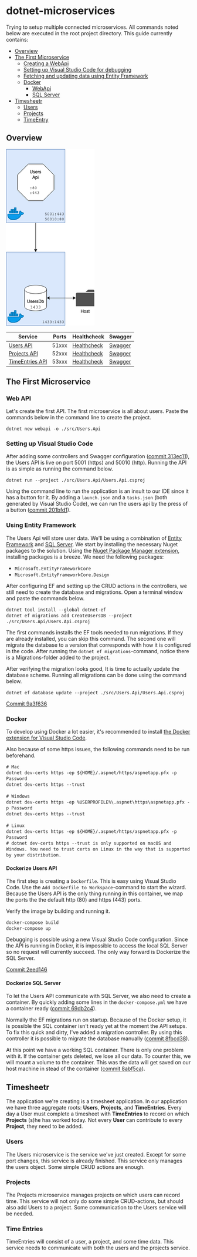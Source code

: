 # dotnet-microservices
Trying to setup multiple connected microservices. All commands noted below are executed in the root project directory. This guide currently contains:
- [Overview](#overview)
- [The First Microservice](#the-first-microservice)
    - [Creating a WebApi](#web-api)
    - [Setting up Visual Studio Code for debugging](#setting-up-visual-studio-code)
    - [Fetching and updating data using Entity Framework](#using-entity-framework)
    - [Docker](#docker)
        - [WebApi](#Dockerize-users-api)
        - [SQL Server](#dockerize-sql-server)
- [Timesheetr](#timesheetr)
    - [Users](#users)
    - [Projects](#projects)
    - [TimeEntry](#timeentry)

## Overview

![Services overview](./assets/readme/services.png "Services overview")

| Service | Ports | Healthcheck | Swagger |
| ------- | ----- | ---------- | ------- |
| [Users API](#users-api) | 51xxx | [Healthcheck](https://localhost:51101) | [Swagger](https://localhost:51101/swagger/index.html) |
| [Projects API](#projects-api) | 52xxx | [Healthcheck](https://localhost:52101) | [Swagger](https://localhost:52101/swagger/index.html) |
| [TimeEntries API](#projects-api) | 53xxx | [Healthcheck](https://localhost:53101) | [Swagger](https://localhost:53101/swagger/index.html) |

## The First Microservice

### Web API
Let's create the first API. The first microservice is all about users. Paste the commands below in the command line to create the project.

```shell
dotnet new webapi -o ./src/Users.Api
```

### Setting up Visual Studio Code
After adding some controllers and Swagger configuration ([commit 313ec11](https://github.com/Thijs5/dotnet-microservices/commit/313ec11b3bf834e50ee32134ea2eca0b53421136)), the Users API is live on port 5001 (https) and 50010 (http). Running the API is as simple as running the command below.
```shell
dotnet run --project ./src/Users.Api/Users.Api.csproj
```
Using the command line to run the application is an insult to our IDE since it has a button for it. By adding a `launch.json` and a `tasks.json` (both generated by Visual Studio Code), we can run the users api by the press of a button ([commit 201bfd1](https://github.com/Thijs5/dotnet-microservices/commit/201bfd18bfd7a145e4fbd1abdb2a6443c19b909c)).

### Using Entity Framework
The Users Api will store user data. We'll be using a combination of [Entity Framework](https://docs.microsoft.com/en-us/aspnet/entity-framework) and [SQL Server](https://www.microsoft.com/nl-nl/sql-server/sql-server-2019). We start by installing the necessary Nuget packages to the solution. Using the [Nuget Package Manager extension](https://marketplace.visualstudio.com/items?itemName=jmrog.vscode-nuget-package-manager), installing packages is a breeze. We need the following packages:
- `Microsoft.EntityFrameworkCore`
- `Microsoft.EntityFrameworkCore.Design`

After configuring EF and setting up the CRUD actions in the controllers, we still need to create the database and migrations. Open a terminal window and paste the commands below.
```shell
dotnet tool install --global dotnet-ef
dotnet ef migrations add CreateUsersDB --project ./src/Users.Api/Users.Api.csproj 
```
The first commands installs the EF tools needed to run migrations. If they are already installed, you can skip this command. The second one will migrate the database to a version that corresponds with how it is configured in the code. After running the `dotnet ef migrations`-command, notice there is a Migrations-folder added to the project.

After verifying the migration looks good, It is time to actually update the database scheme. Running all migrations can be done using the command below.
```shell
dotnet ef database update --project ./src/Users.Api/Users.Api.csproj
```
[Commit 9a3f636](https://github.com/Thijs5/dotnet-microservices/commit/9a3f6366609dd65ce4ec0a6b798fc9ae2dda8daa)

### Docker
To develop using Docker a lot easier, it's recommended to install [the Docker extension for Visual Studio Code](https://marketplace.visualstudio.com/items?itemName=ms-azuretools.vscode-docker).

Also because of some https issues, the following commands need to be run beforehand.
```shell
# Mac
dotnet dev-certs https -ep ${HOME}/.aspnet/https/aspnetapp.pfx -p Password
dotnet dev-certs https --trust

# Windows
dotnet dev-certs https -ep %USERPROFILE%\.aspnet\https\aspnetapp.pfx -p Password
dotnet dev-certs https --trust

# Linux
dotnet dev-certs https -ep ${HOME}/.aspnet/https/aspnetapp.pfx -p Password
# dotnet dev-certs https --trust is only supported on macOS and Windows. You need to trust certs on Linux in the way that is supported by your distribution.
```

#### Dockerize Users API
The first step is creating a `Dockerfile`. This is easy using Visual Studio Code. Use the `Add Dockerfile to Workspace`-command to start the wizard. Because the Users API is the only thing running in this container, we map the ports the the default http (80) and https (443) ports.

Verify the image by building and running it.
```shell
docker-compose build
docker-compose up
```
Debugging is possible using a new Visual Studio Code configuration. Since the API is running in Docker, it is impossible to access the local SQL Server so no request will currently succeed. The only way forward is Dockerize the SQL Server.

[Commit 2eed146](https://github.com/Thijs5/dotnet-microservices/commit/2eed1461086a4ba56625769647a155a1ab2cacbc)

#### Dockerize SQL Server
To let the Users API communicate with SQL Server, we also need to create a container. By quickly adding some lines in the `docker-compose.yml` we have a container ready ([commit 69db2c4](https://github.com/Thijs5/dotnet-microservices/commit/69db2c4d1c1e02c09edf1350700544edcc9d577a)).

Normally the EF migrations run on startup. Because of the Docker setup, it is possible the SQL container isn't ready yet at the moment the API setups. To fix this quick and dirty, I've added a migration controller. By using this controller it is possible to migrate the database manually ([commit 8fbcd38](https://github.com/Thijs5/dotnet-microservices/commit/8fbcd38191ba0f2db74e50371739081d05c1c3a2)).

At this point we have a working SQL container. There is only one problem with it. If the container gets deleted, we lose all our data. To counter this, we will mount a volume to the container. This was the data will get saved on our host machine in stead of the container ([commit 8abf5ca](https://github.com/Thijs5/dotnet-microservices/commit/8abf5ca9d11551e429715fafda5e2667d10756b2)).

## Timesheetr
The application we're creating is a timesheet application. In our application we have three aggregate roots: **Users**, **Projects**, and **TimeEntries**. Every day a User must complete a timesheet with **TimeEntries** to record on which **Projects** (s)he has worked today.  Not every **User** can contribute to every **Project**, they need to be added.

### Users
The Users microservice is the service we've just created. Except for some port changes, this service is already finished. This service only manages the users object. Some simple CRUD actions are enough.

### Projects
The Projects microservice manages projects on which users can record time. This service will not only do some simple CRUD-actions, but should also add Users to a project. Some communication to the Users service will be needed.

### Time Entries
TimeEntries will consist of a user, a project, and some time data. This service needs to communicate with both the users and the projects service.